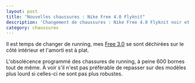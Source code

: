 ```yaml
---
layout: post
title: "Nouvelles chaussures : Nike Free 4.0 Flyknit"
description: 'Changement de chaussures : Nike Free 4.0 Flyknit noir et blanche'
category: chaussures
---
```


Il est temps de changer de running, mes [Free 3.0][1] se sont déchirées sur le
côté intérieur et l'amorti est à plat.

L'obsolécence programmé des chassures de running, à peine 600 bornes tout de
même. À voir s'il n'est pas préfèrable de repasser sur des modèles plus lourd
si celles-ci ne sont pas plus robustes.

[1]: /2013/10/12/nike-free-3.0-V5.html
